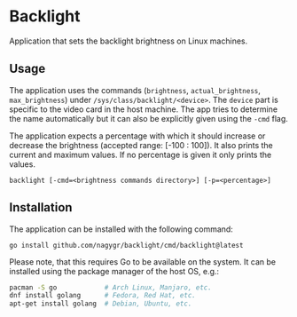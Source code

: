 # Backlight

Application that sets the backlight brightness on Linux machines.

## Usage

The application uses the commands (`brightness`, `actual_brightness`,
`max_brightness`) under `/sys/class/backlight/<device>`. The `device` part is
specific to the video card in the host machine. The app tries to determine the
name automatically but it can also be explicitly given using the `-cmd` flag.

The application expects a percentage with which it should increase or decrease
the brightness (accepted range: [-100 : 100]). It also prints the current and
maximum values.  If no percentage is given it only prints the values.

```
backlight [-cmd=<brightness commands directory>] [-p=<percentage>]
```

## Installation

The application can be installed with the following command:

```
go install github.com/nagygr/backlight/cmd/backlight@latest
```

Please note, that this requires Go to be available on the system. It can be
installed using the package manager of the host OS, e.g.:

```bash
pacman -S go            # Arch Linux, Manjaro, etc.
dnf install golang      # Fedora, Red Hat, etc.
apt-get install golang  # Debian, Ubuntu, etc.
```
